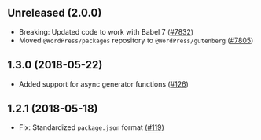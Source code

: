 ## Unreleased (2.0.0)

- Breaking: Updated code to work with Babel 7 ([#7832](https://github.com/WordPress/gutenberg/pull/7832))
- Moved `@WordPress/packages` repository to `@WordPress/gutenberg` ([#7805](https://github.com/WordPress/gutenberg/pull/7805))

## 1.3.0 (2018-05-22)

- Added support for async generator functions ([#126](https://github.com/WordPress/packages/pull/126))

## 1.2.1 (2018-05-18)

- Fix: Standardized `package.json` format  ([#119](https://github.com/WordPress/packages/pull/119))
